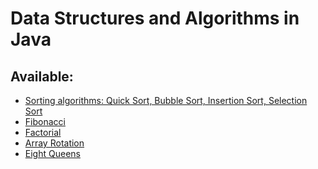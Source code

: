 Data Structures and Algorithms in Java
======================================

Available:
----------

* [Sorting algorithms: Quick Sort, Bubble Sort, Insertion Sort, Selection Sort](https://github.com/whatdahex/java-dsa/blob/master/src/main/java/com/training/Sorter.java)
* [Fibonacci](https://github.com/whatdahex/java-dsa/blob/master/src/main/java/com/training/Fibonacci.java)
* [Factorial](https://github.com/whatdahex/java-dsa/blob/master/src/main/java/com/training/Factorial.java)
* [Array Rotation](https://github.com/whatdahex/java-dsa/blob/master/src/main/java/com/training/ArrayRotation.java)
* [Eight Queens](https://github.com/whatdahex/java-dsa/blob/master/src/main/java/com/training/EightQueens.java)



